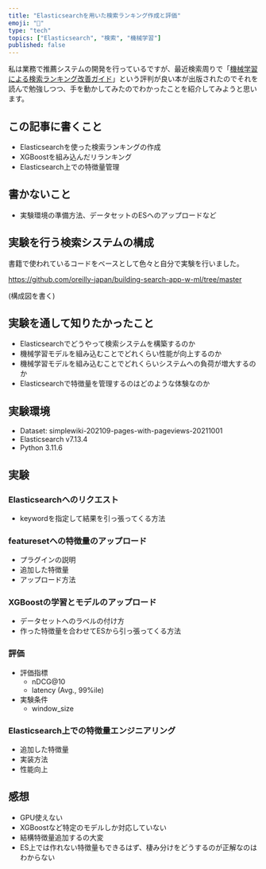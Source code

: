 ```yaml
---
title: "Elasticsearchを用いた検索ランキング作成と評価"
emoji: "🤖"
type: "tech"
topics: ["Elasticsearch", "検索", "機械学習"]
published: false
---
```


私は業務で推薦システムの開発を行っているですが、最近検索周りで「[機械学習による検索ランキング改善ガイド](www.amazon.co.jp/dp/4814400306)」という評判が良い本が出版されたのでそれを読んで勉強しつつ、手を動かしてみたのでわかったことを紹介してみようと思います。

## この記事に書くこと

- Elasticsearchを使った検索ランキングの作成
- XGBoostを組み込んだリランキング
- Elasticsearch上での特徴量管理

## 書かないこと

- 実験環境の準備方法、データセットのESへのアップロードなど

## 実験を行う検索システムの構成

書籍で使われているコードをベースとして色々と自分で実験を行いました。

https://github.com/oreilly-japan/building-search-app-w-ml/tree/master

(構成図を書く)

## 実験を通して知りたかったこと

- Elasticsearchでどうやって検索システムを構築するのか
- 機械学習モデルを組み込むことでどれくらい性能が向上するのか
- 機械学習モデルを組み込むことでどれくらいシステムへの負荷が増大するのか
- Elasticsearchで特徴量を管理するのはどのような体験なのか

## 実験環境

- Dataset: simplewiki-202109-pages-with-pageviews-20211001
- Elasticsearch v7.13.4
- Python 3.11.6

## 実験

### Elasticsearchへのリクエスト

- keywordを指定して結果を引っ張ってくる方法

### featuresetへの特徴量のアップロード

- プラグインの説明
- 追加した特徴量
- アップロード方法

### XGBoostの学習とモデルのアップロード

- データセットへのラベルの付け方
- 作った特徴量を合わせてESから引っ張ってくる方法

### 評価

- 評価指標
    - nDCG@10
    - latency (Avg., 99%ile)
- 実験条件
    - window_size

### Elasticsearch上での特徴量エンジニアリング

- 追加した特徴量
- 実装方法
- 性能向上

## 感想

- GPU使えない
- XGBoostなど特定のモデルしか対応していない
- 結構特徴量追加するの大変
- ES上では作れない特徴量もできるはず、棲み分けをどうするのが正解なのはわからない
